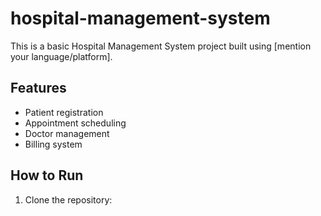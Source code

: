 # hospital-management-system

This is a basic Hospital Management System project built using [mention your language/platform].

## Features

- Patient registration
- Appointment scheduling
- Doctor management
- Billing system

## How to Run

1. Clone the repository:
